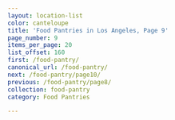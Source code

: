 ```yaml
---
layout: location-list
color: canteloupe
title: 'Food Pantries in Los Angeles, Page 9'
page_number: 9
items_per_page: 20
list_offset: 160
first: /food-pantry/
canonical_url: /food-pantry/
next: /food-pantry/page10/
previous: /food-pantry/page8/
collection: food-pantry
category: Food Pantries

---
```

